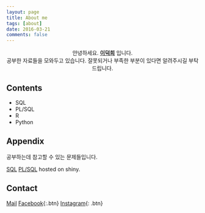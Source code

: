 ```yaml
---
layout: page
title: About me
tags: [about]
date: 2016-03-21
comments: false
---
```

    
<center> 안녕하세요. <a href="mailto:deokheey@gmail.com"><b>이덕희</b></a> 입니다.<br> 공부한 자료들을 모와두고 있습니다. 잘못되거나 부족한 부분이 있다면 알려주시길 부탁드립니다.</center>

## Contents
* SQL
* PL/SQL
* R
* Python




## Appendix

공부하는데 참고할 수 있는 문제들입니다.

[SQL](https://deokhee.shinyapps.io/problem/) 
[PL/SQL](https://deokhee.shinyapps.io/problem_plsql) hosted on shiny.

## Contact

<a href="mailto:deokheey@gmail.com" class="btn btn-success">Mail</a>
[Facebook](https://www.facebook.com/deokheey){:.btn}
[Instagram](https://instagram.com/deokheey){: .btn}
